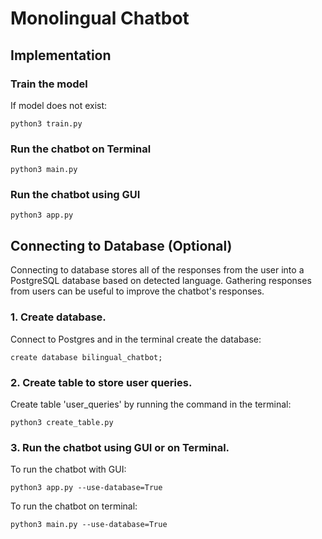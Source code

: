 # Monolingual Chatbot

## Implementation

### Train the model
If model does not exist:

```
python3 train.py
```

### Run the chatbot on Terminal
```
python3 main.py
```

### Run the chatbot using GUI
```
python3 app.py
```

## Connecting to Database (Optional)

Connecting to database stores all of the responses from the user into a PostgreSQL database based on detected language. Gathering responses from users can be useful to improve the chatbot's responses. 

### 1. Create database. 
Connect to Postgres and in the terminal create the database: 

```
create database bilingual_chatbot;
```

### 2. Create table to store user queries. 
Create table 'user_queries' by running the command in the terminal: 

```
python3 create_table.py
```

### 3. Run the chatbot using GUI or on Terminal. 
To run the chatbot with GUI:

```
python3 app.py --use-database=True
```

To run the chatbot on terminal:

```
python3 main.py --use-database=True
```
